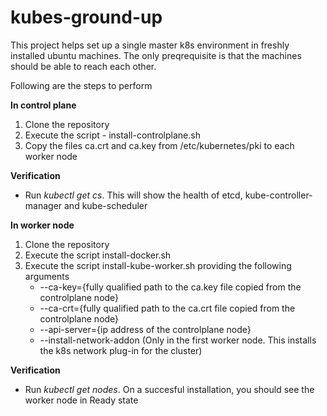 # kubes-ground-up

This project helps set up a single master k8s environment in freshly installed ubuntu machines. The only preqrequisite is that the machines should be able to reach each other.

Following are the steps to perform

**In control plane**
1. Clone the repository
1. Execute the script - install-controlplane.sh
1. Copy the files ca.crt and ca.key from /etc/kubernetes/pki to each worker node

**Verification**
- Run *kubectl get cs*. This will show the health of etcd, kube-controller-manager and kube-scheduler

**In worker node**
1. Clone the repository
1. Execute the script install-docker.sh
1. Execute the script install-kube-worker.sh providing the following arguments
   - --ca-key={fully qualified path to the ca.key file copied from the controlplane node}
   - --ca-crt={fully qualified path to the ca.crt file copied from the controlplane node}
   - --api-server={ip address of the controlplane node}
   - --install-network-addon (Only in the first worker node. This installs the k8s network plug-in for the cluster)
   
**Verification**
- Run *kubectl get nodes*. On a succesful installation, you should see the worker node in Ready state

